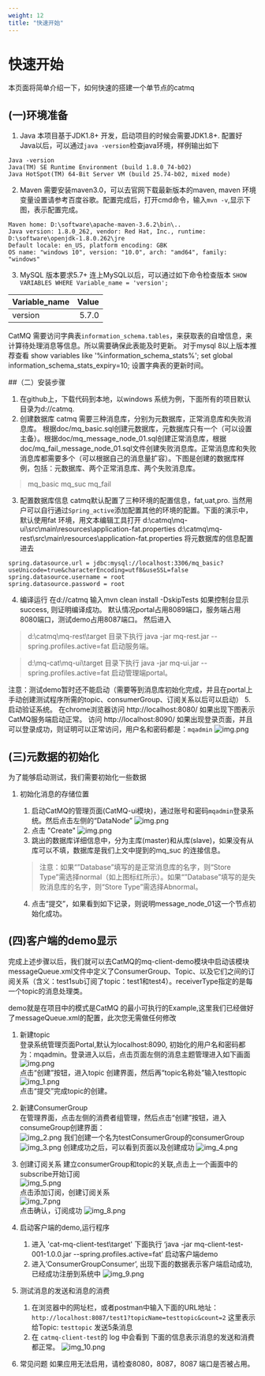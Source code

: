 ```yaml
---
weight: 12
title: "快速开始"
---
```

# 快速开始

本页面将简单介绍一下，如何快速的搭建一个单节点的catmq

## (一)环境准备

1. Java
   本项目基于JDK1.8+ 开发，启动项目的时候会需要JDK1.8+. 配置好Java以后，可以通过`java -version`检查java环境，样例输出如下

```shell
Java -version
Java(TM) SE Runtime Environment (build 1.8.0_74-b02)
Java HotSpot(TM) 64-Bit Server VM (build 25.74-b02, mixed mode)
```

2. Maven
   需要安装maven3.0，可以去官网下载最新版本的maven, maven 环境变量设置请参考百度谷歌。配置完成后，打开cmd命令，输入`mvn -v`,显示下图，表示配置完成。

```shell
Maven home: D:\software\apache-maven-3.6.2\bin\..
Java version: 1.8.0_262, vendor: Red Hat, Inc., runtime: D:\software\openjdk-1.8.0.262\jre
Default locale: en_US, platform encoding: GBK
OS name: "windows 10", version: "10.0", arch: "amd64", family: "windows"

```

3. MySQL
   版本要求5.7+
   连上MySQL以后，可以通过如下命令检查版本
   `SHOW VARIABLES WHERE Variable_name = 'version';`


| Variable_name | Value |
| :------------ | ----: |
| version       | 5.7.0 |

CatMQ 需要访问字典表`information_schema.tables`，来获取表的自增信息，来计算待处理消息等信息。所以需要确保此表能及时更新。 对于mysql 8以上版本推荐查看 show variables like '%information_schema_stats%'; set global information_schema_stats_expiry=10; 设置字典表的更新时间。

##（二）安装步骤

1. 在github上，下载代码到本地，以windows 系统为例，下面所有的项目默认目录为d://catmq.
2. 创建数据库
   catmq 需要三种消息库，分别为元数据库，正常消息库和失败消息库。
   根据doc/mq_basic.sql创建元数据库，元数据库只有一个（可以设置主备）。根据doc/mq_message_node_01.sql创建正常消息库，根据doc/mq_fail_message_node_01.sql文件创建失败消息库。正常消息库和失败消息库都需要多个（可以根据自己的消息量扩容）。下图是创建的数据库样例，包括：元数据库、两个正常消息库、两个失败消息库。

> mq_basic
> mq_suc
> mq_fail

3. 配置数据库信息
   catmq默认配置了三种环境的配置信息，fat,uat,pro. 当然用户可以自行通过`Spring_active`添加配置其他的环境的配置。下面的演示中，默认使用fat 环境，用文本编辑工具打开
   d:\catmq\mq-ui\src\main\resources\application-fat.properties
   d:\catmq\mq-rest\src\main\resources\application-fat.properties
   将元数据库的信息配置进去

```SHELL
spring.datasource.url = jdbc:mysql://localhost:3306/mq_basic?useUnicode=true&characterEncoding=utf8&useSSL=false
spring.datasource.username = root
spring.datasource.password = root
```

4. 编译运行
   在d://catmq 输入mvn clean install -DskipTests
   如果控制台显示success, 则证明编译成功。
   默认情况portal占用8089端口，服务端占用8080端口，测试demo占用8087端口。
   然后进入

> d:\catmq\mq-rest\target 目录下执行 java  -jar mq-rest.jar --spring.profiles.active=fat 启动服务端。

> d:\mq-cat\mq-ui\target 目录下执行 java  -jar mq-ui.jar --spring.profiles.active=fat 启动管理端portal。

注意：测试demo暂时还不能启动（需要等到消息库初始化完成，并且在portal上手动创建测试程序所需的topic、consumerGroup、订阅关系以后可以启动）
5. 启动验证系统。
在chrome浏览器访问 http://localhost:8080/ 如果出现下图表示CatMQ服务端启动正常。
访问 http://localhost:8090/ 如果出现登录页面，并且可以登录成功，则证明可以正常访问，用户名和密码都是：`mqadmin`
![img.png](../../../pic/quickstartborke.png)
## (三)元数据的初始化

为了能够启动测试，我们需要初始化一些数据

1. 初始化消息的存储位置

   1. 启动CatMQ的管理页面(CatMQ-ui模块)，通过账号和密码`mqadmin`登录系统。然后点击左侧的“DataNode”
     ![img.png](../../../pic/datanodedetail.png)
   2. 点击 "Create"
     ![img.png](../../../pic/datanodecreate.png)
   3. 跳出的数据库详细信息中，分为主库(master)和从库(slave)，如果没有从库可以不填，数据库是我们上文中提到的mq_suc 的连接信息。

   > 注意：如果“”Database”填写的是正常消息库的名字，则“Store Type”需选择normal（如上图标红所示）。如果“”Database”填写的是失败消息库的名字，则“Store Type”需选择Abnormal。
   >

   4. 点击“提交”，如果看到如下记录，则说明message_node_01这一个节点初始化成功。

## (四)客户端的demo显示

完成上述步骤以后，我们就可以去CatMQ的mq-client-demo模块中启动该模块
messageQueue.xml文件中定义了ConsumerGroup、Topic、以及它们之间的订阅关系（含义：test1sub订阅了topic：test1和test4）。receiverType指定的是每一个topic的消息处理类。

demo就是在项目中的模式是CatMQ 的最小可执行的Example,这里我们已经做好了messageQueue.xml的配置，此次您无需做任何修改

1. 新建topic  
   登录系统管理页面Portal,默认为localhost:8090, 初始化的用户名和密码都为：mqadmin。登录进入以后，点击页面左侧的消息主题管理进入如下画面  
   ![img.png](img.png)  
   点击“创建”按钮，进入topic 创建界面，然后再“topic名称处”输入testtopic  
   ![img_1.png](img_1.png)  
   点击“提交”完成topic的创建。
2. 新建ConsumerGroup  
   在管理界面，点击左侧的消费者组管理，然后点击“创建”按钮，进入consumeGroup创建界面：  
   ![img_2.png](img_2.png)
   我们创建一个名为testConsumerGroup的consumerGroup  
   ![img_3.png](img_3.png)
   创建成功之后，可以看到页面以及创建成功
   ![img_4.png](img_4.png)
3. 创建订阅关系
   建立consumerGroup和topic的关联,点击上一个画面中的subscribe开始订阅  
   ![img_5.png](img_5.png)  
   点击添加订阅，创建订阅关系  
   ![img_7.png](img_7.png)  
   点击确认，订阅成功
   ![img_8.png](img_8.png)
   
4. 启动客户端的demo,运行程序 
   1. 进入 'cat-mq-client-test\target' 下面执行 ‘java  -jar mq-client-test-001-1.0.0.jar --spring.profiles.active=fat’ 启动客户端demo
   2. 进入‘ConsumerGroupConsumer’, 出现下面的数据表示客户端启动成功,已经成功注册到系统中
   ![img_9.png](img_9.png)
5. 测试消息的发送和消息的消费
   1. 在浏览器中的网址栏，或者postman中输入下面的URL地址： `http://localhost:8087/test1?topicName=testtopic&count=2`  这里表示给Topic: `testtopic` 发送5条消息
   2. 在 `catmq-client-test`的 log 中会看到 下面的信息表示消息的发送和消费都正常。
   ![img_10.png](img_10.png)
6. 常见问题
   如果应用无法启用，请检查8080，8087，8087 端口是否被占用。
